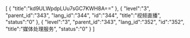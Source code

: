 [
	{
		"title":"kd9ULWpdpLUu7sGC7KWH8A=="
	},
	{
		"level":"3",
		"parent_id":"343",
		"lang_id":"344",
		"id":"344",
		"title":"视频直播",
		"status":"0"
	},
	{
		"level":"3",
		"parent_id":"343",
		"lang_id":"352",
		"id":"352",
		"title":"媒体处理服务",
		"status":"0"
	}
]